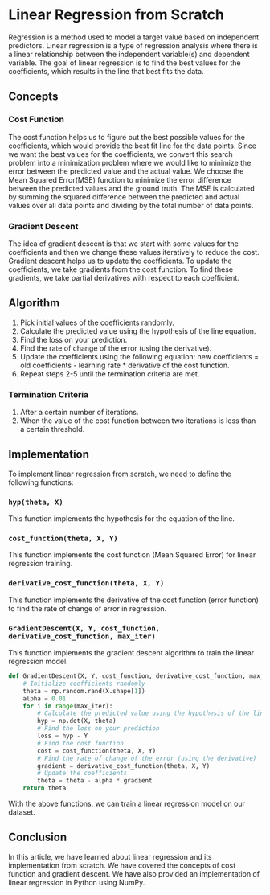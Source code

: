 # Linear Regression from Scratch

Regression is a method used to model a target value based on independent predictors. Linear regression is a type of regression analysis where there is a linear relationship between the independent variable(s) and dependent variable. The goal of linear regression is to find the best values for the coefficients, which results in the line that best fits the data.

## Concepts

### Cost Function

The cost function helps us to figure out the best possible values for the coefficients, which would provide the best fit line for the data points. Since we want the best values for the coefficients, we convert this search problem into a minimization problem where we would like to minimize the error between the predicted value and the actual value. We choose the Mean Squared Error(MSE) function to minimize the error difference between the predicted values and the ground truth. The MSE is calculated by summing the squared difference between the predicted and actual values over all data points and dividing by the total number of data points.

### Gradient Descent

The idea of gradient descent is that we start with some values for the coefficients and then we change these values iteratively to reduce the cost. Gradient descent helps us to update the coefficients. To update the coefficients, we take gradients from the cost function. To find these gradients, we take partial derivatives with respect to each coefficient.

## Algorithm

1. Pick initial values of the coefficients randomly.
2. Calculate the predicted value using the hypothesis of the line equation.
3. Find the loss on your prediction.
4. Find the rate of change of the error (using the derivative).
5. Update the coefficients using the following equation: new coefficients = old coefficients - learning rate * derivative of the cost function.
6. Repeat steps 2-5 until the termination criteria are met.

### Termination Criteria

1. After a certain number of iterations.
2. When the value of the cost function between two iterations is less than a certain threshold.

## Implementation

To implement linear regression from scratch, we need to define the following functions:

### `hyp(theta, X)`

This function implements the hypothesis for the equation of the line.

### `cost_function(theta, X, Y)`

This function implements the cost function (Mean Squared Error) for linear regression training.

### `derivative_cost_function(theta, X, Y)`

This function implements the derivative of the cost function (error function) to find the rate of change of error in regression.

### `GradientDescent(X, Y, cost_function, derivative_cost_function, max_iter)`

This function implements the gradient descent algorithm to train the linear regression model.

```python
def GradientDescent(X, Y, cost_function, derivative_cost_function, max_iter):
    # Initialize coefficients randomly
    theta = np.random.rand(X.shape[1])
    alpha = 0.01
    for i in range(max_iter):
        # Calculate the predicted value using the hypothesis of the line equation
        hyp = np.dot(X, theta)
        # Find the loss on your prediction
        loss = hyp - Y
        # Find the cost function
        cost = cost_function(theta, X, Y)
        # Find the rate of change of the error (using the derivative)
        gradient = derivative_cost_function(theta, X, Y)
        # Update the coefficients
        theta = theta - alpha * gradient
    return theta
```

With the above functions, we can train a linear regression model on our dataset.

## Conclusion

In this article, we have learned about linear regression and its implementation from scratch. We have covered the concepts of cost function and gradient descent. We have also provided an implementation of linear regression in Python using NumPy.
